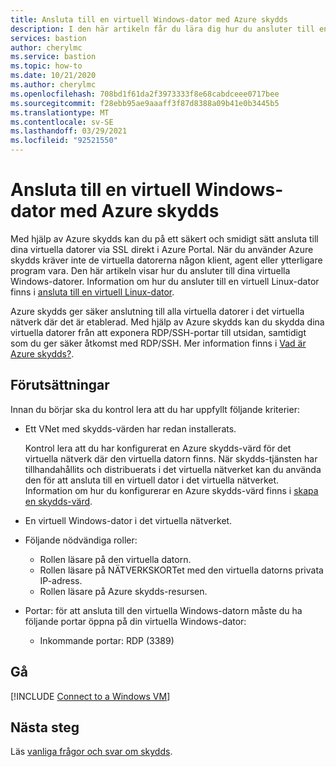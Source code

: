 ```yaml
---
title: Ansluta till en virtuell Windows-dator med Azure skydds
description: I den här artikeln får du lära dig hur du ansluter till en virtuell Azure-dator som kör Windows med hjälp av Azure-skydds.
services: bastion
author: cherylmc
ms.service: bastion
ms.topic: how-to
ms.date: 10/21/2020
ms.author: cherylmc
ms.openlocfilehash: 708bd1f61da2f3973333f8e68cabdceee0717bee
ms.sourcegitcommit: f28ebb95ae9aaaff3f87d8388a09b41e0b3445b5
ms.translationtype: MT
ms.contentlocale: sv-SE
ms.lasthandoff: 03/29/2021
ms.locfileid: "92521550"
---
```

# <a name="connect-to-a-windows-virtual-machine-using-azure-bastion"></a>Ansluta till en virtuell Windows-dator med Azure skydds

Med hjälp av Azure skydds kan du på ett säkert och smidigt sätt ansluta till dina virtuella datorer via SSL direkt i Azure Portal. När du använder Azure skydds kräver inte de virtuella datorerna någon klient, agent eller ytterligare program vara. Den här artikeln visar hur du ansluter till dina virtuella Windows-datorer. Information om hur du ansluter till en virtuell Linux-dator finns i [ansluta till en virtuell Linux-dator](bastion-connect-vm-ssh.md).

Azure skydds ger säker anslutning till alla virtuella datorer i det virtuella nätverk där det är etablerad. Med hjälp av Azure skydds kan du skydda dina virtuella datorer från att exponera RDP/SSH-portar till utsidan, samtidigt som du ger säker åtkomst med RDP/SSH. Mer information finns i [Vad är Azure skydds?](bastion-overview.md).

## <a name="prerequisites"></a>Förutsättningar

Innan du börjar ska du kontrol lera att du har uppfyllt följande kriterier:

* Ett VNet med skydds-värden har redan installerats.

   Kontrol lera att du har konfigurerat en Azure skydds-värd för det virtuella nätverk där den virtuella datorn finns. När skydds-tjänsten har tillhandahållits och distribuerats i det virtuella nätverket kan du använda den för att ansluta till en virtuell dator i det virtuella nätverket. Information om hur du konfigurerar en Azure skydds-värd finns i [skapa en skydds-värd](tutorial-create-host-portal.md#createhost).
* En virtuell Windows-dator i det virtuella nätverket.
* Följande nödvändiga roller:
  * Rollen läsare på den virtuella datorn.
  * Rollen läsare på NÄTVERKSKORTet med den virtuella datorns privata IP-adress.
  * Rollen läsare på Azure skydds-resursen.
* Portar: för att ansluta till den virtuella Windows-datorn måste du ha följande portar öppna på din virtuella Windows-dator:
  * Inkommande portar: RDP (3389)

## <a name="connect"></a><a name="rdp"></a>Gå

[!INCLUDE [Connect to a Windows VM](../../includes/bastion-vm-rdp.md)]
 
## <a name="next-steps"></a>Nästa steg

Läs [vanliga frågor och svar om skydds](bastion-faq.md).